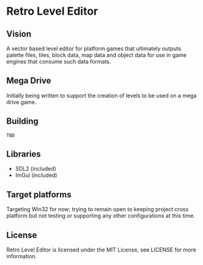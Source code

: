 # Retro Level Editor

## Vision
A vector based level editor for platform games that ultimately outputs palette files, tiles, block data, map data and object data for use in game engines that consume such data formats.

## Mega Drive
Initially being written to support the creation of levels to be used on a mega drive game.

## Building

`TBD`


## Libraries

* SDL2 (included)
* ImGui (included)

## Target platforms

Targeting Win32 for now; trying to remain open to keeping project cross platform but not testing or supporting any other configurations at this time.

## License
Retro Level Editor is licensed under the MIT License, see LICENSE for more information.
